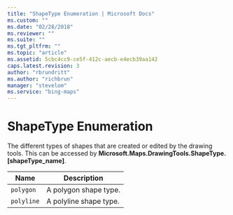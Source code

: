 ```yaml
---
title: "ShapeType Enumeration | Microsoft Docs"
ms.custom: ""
ms.date: "02/28/2018"
ms.reviewer: ""
ms.suite: ""
ms.tgt_pltfrm: ""
ms.topic: "article"
ms.assetid: 5cbc4cc9-ce5f-412c-aecb-e4ecb39aa142
caps.latest.revision: 3
author: "rbrundritt"
ms.author: "richbrun"
manager: "stevelom"
ms.service: "bing-maps"
---
```

# ShapeType Enumeration
The different types of shapes that are created or edited by the drawing tools. This can be accessed by **Microsoft.Maps.DrawingTools.ShapeType.[shapeType_name]**.

| Name       | Description        |
|------------|------------------------|
| `polygon`  | A polygon shape type.  |
| `polyline` | A polyline shape type. |
